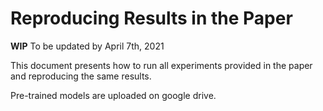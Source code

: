 # Reproducing Results in the Paper

**WIP** To be updated by April 7th, 2021

This document presents how to run all experiments provided in the paper and reproducing the same results.

Pre-trained models are uploaded on google drive.

